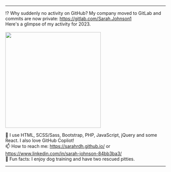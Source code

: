 
---


<!--   <img width="300" height="auto" src="https://www.dropbox.com/s/1uc42v0yw5jf7qz/IT%20crowd.gif?raw=1">
</span><br> -->
:interrobang:	Why suddenly no activity on GitHub? My company moved to GitLab and commits are now private: https://gitlab.com/Sarah.Johnson1 <br> 
Here's a glimpse of my activity for 2023. <br><br>
<img width="300" height="auto" src="https://www.dropbox.com/scl/fi/obzjglgqlzs5r9a1ox12f/git-lab-activity.jpg?rlkey=bzvciadulzonkye7r5fqwje0g&raw=1">
</span><br>

🧠 I use HTML, SCSS/Sass, Bootstrap, PHP, JavaScript, jQuery and some React. I also love GitHub Copliot! <br>
📫 How to reach me: https://sarahrdh.github.io/ or https://www.linkedin.com/in/sarah-johnson-84bb3ba3/ <br>
🐶 Fun facts: I enjoy dog training and have two rescued pitties. <br>

---
